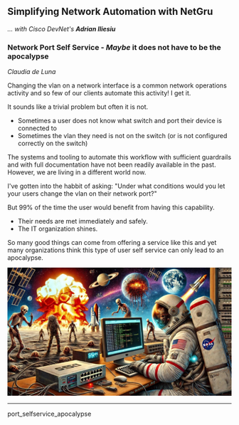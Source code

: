## Simplifying Network Automation with NetGru 

*... with Cisco DevNet's **Adrian Iliesiu***

### Network Port Self Service - *Maybe* it does not have to be the apocalypse

*Claudia de Luna*

Changing the vlan on a network interface is a common network operations activity and so few of our clients automate this activity!  I get it.

It sounds like a trivial problem but often it is not.

- Sometimes a user does not know what switch and port their device is connected to
- Sometimes the vlan they need is not on the switch (or is not configured correctly on the switch)

The systems and tooling to automate this workflow with sufficient guardrails and with full documentation have not been readily available in the past.  However, we are living in a different world now.

I've gotten into the habbit of asking: 
"Under what conditions would you let your users change the vlan on their network port?"

But 99% of the time the user would benefit from having this capability. 

- Their needs are met immediately and safely.  
- The IT organization shines.  

So many good things can come from offering a service like this and yet many organizations think this type of user self service can only lead to an apocalypse.

![astro1](images/astro1up.jpg)

---













port_selfservice_apocalypse

